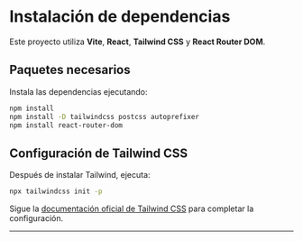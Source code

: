 # Instalación de dependencias

Este proyecto utiliza **Vite**, **React**, **Tailwind CSS** y **React Router DOM**.

## Paquetes necesarios

Instala las dependencias ejecutando:

```bash
npm install
npm install -D tailwindcss postcss autoprefixer
npm install react-router-dom
```

## Configuración de Tailwind CSS

Después de instalar Tailwind, ejecuta:

```bash
npx tailwindcss init -p
```

Sigue la [documentación oficial de Tailwind CSS](https://tailwindcss.com/docs/guides/vite) para completar la configuración.

---